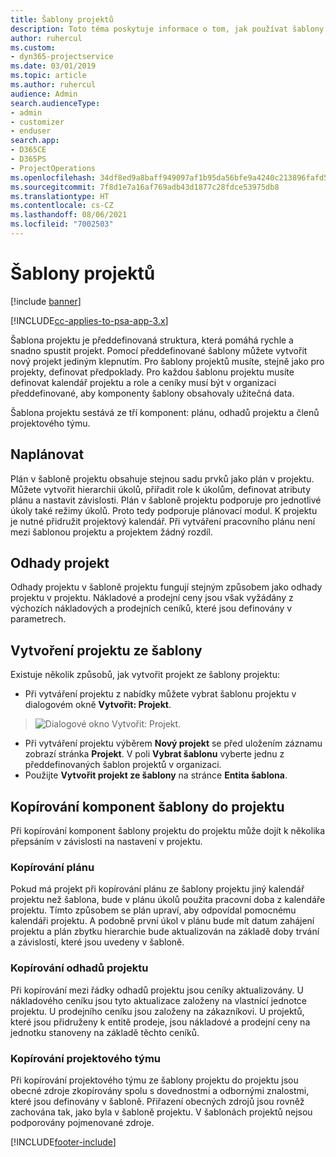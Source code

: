 ```yaml
---
title: Šablony projektů
description: Toto téma poskytuje informace o tom, jak používat šablony projektů pro rychlé nastavení projektu.
author: ruhercul
ms.custom:
- dyn365-projectservice
ms.date: 03/01/2019
ms.topic: article
ms.author: ruhercul
audience: Admin
search.audienceType:
- admin
- customizer
- enduser
search.app:
- D365CE
- D365PS
- ProjectOperations
ms.openlocfilehash: 34df8ed9a8baff949097af1b95da56bfe9a4240c213896fafd5c7dcfcf580b6c
ms.sourcegitcommit: 7f8d1e7a16af769adb43d1877c28fdce53975db8
ms.translationtype: HT
ms.contentlocale: cs-CZ
ms.lasthandoff: 08/06/2021
ms.locfileid: "7002503"
---
```

# <a name="project-templates"></a>Šablony projektů 

[!include [banner](../includes/psa-now-project-operations.md)]

[!INCLUDE[cc-applies-to-psa-app-3.x](../includes/cc-applies-to-psa-app-3x.md)]

Šablona projektu je předdefinovaná struktura, která pomáhá rychle a snadno spustit projekt. Pomocí předdefinované šablony můžete vytvořit nový projekt jediným klepnutím. Pro šablony projektů musíte, stejně jako pro projekty, definovat předpoklady. Pro každou šablonu projektu musíte definovat kalendář projektu a role a ceníky musí být v organizaci předdefinované, aby komponenty šablony obsahovaly užitečná data.

Šablona projektu sestává ze tří komponent: plánu, odhadů projektu a členů projektového týmu.

## <a name="schedule"></a>Naplánovat

Plán v šabloně projektu obsahuje stejnou sadu prvků jako plán v projektu. Můžete vytvořit hierarchii úkolů, přiřadit role k úkolům, definovat atributy plánu a nastavit závislosti. Plán v šabloně projektu podporuje pro jednotlivé úkoly také režimy úkolů. Proto tedy podporuje plánovací modul. K projektu je nutné přidružit projektový kalendář. Při vytváření pracovního plánu není mezi šablonou projektu a projektem žádný rozdíl.

## <a name="project-estimates"></a>Odhady projekt

Odhady projektu v šabloně projektu fungují stejným způsobem jako odhady projektu v projektu. Nákladové a prodejní ceny jsou však vyžádány z výchozích nákladových a prodejních ceníků, které jsou definovány v parametrech.

## <a name="creating-a-project-from-a-template"></a>Vytvoření projektu ze šablony
 
Existuje několik způsobů, jak vytvořit projekt ze šablony projektu:

- Při vytváření projektu z nabídky můžete vybrat šablonu projektu v dialogovém okně **Vytvořit: Projekt**.

> ![Dialogové okno Vytvořit: Projekt.](media/project-11.png)

- Při vytváření projektu výběrem **Nový projekt** se před uložením záznamu zobrazí stránka **Projekt**. V poli **Vybrat šablonu** vyberte jednu z předdefinovaných šablon projektů v organizaci.
- Použijte **Vytvořit projekt ze šablony** na stránce **Entita šablona**.

## <a name="copying-components-of-template-to-project"></a>Kopírování komponent šablony do projektu

Při kopírování komponent šablony projektu do projektu může dojít k několika přepsáním v závislosti na nastavení v projektu.

### <a name="copying-the-schedule"></a>Kopírování plánu

Pokud má projekt při kopírování plánu ze šablony projektu jiný kalendář projektu než šablona, bude v plánu úkolů použita pracovní doba z kalendáře projektu. Tímto způsobem se plán upraví, aby odpovídal pomocnému kalendáři projektu. A podobně první úkol v plánu bude mít datum zahájení projektu a plán zbytku hierarchie bude aktualizován na základě doby trvání a závislostí, které jsou uvedeny v šabloně. 

### <a name="copying-project-estimates"></a>Kopírování odhadů projektu 

Při kopírování mezi řádky odhadů projektu jsou ceníky aktualizovány. U nákladového ceníku jsou tyto aktualizace založeny na vlastnící jednotce projektu. U prodejního ceníku jsou založeny na zákazníkovi. U projektů, které jsou přidruženy k entitě prodeje, jsou nákladové a prodejní ceny na jednotku stanoveny na základě těchto ceníků.

### <a name="copying-a-project-team"></a>Kopírování projektového týmu

Při kopírování projektového týmu ze šablony projektu do projektu jsou obecné zdroje zkopírovány spolu s dovednostmi a odbornými znalostmi, které jsou definovány v šabloně. Přiřazení obecných zdrojů jsou rovněž zachována tak, jako byla v šabloně projektu. V šablonách projektů nejsou podporovány pojmenované zdroje.


[!INCLUDE[footer-include](../includes/footer-banner.md)]